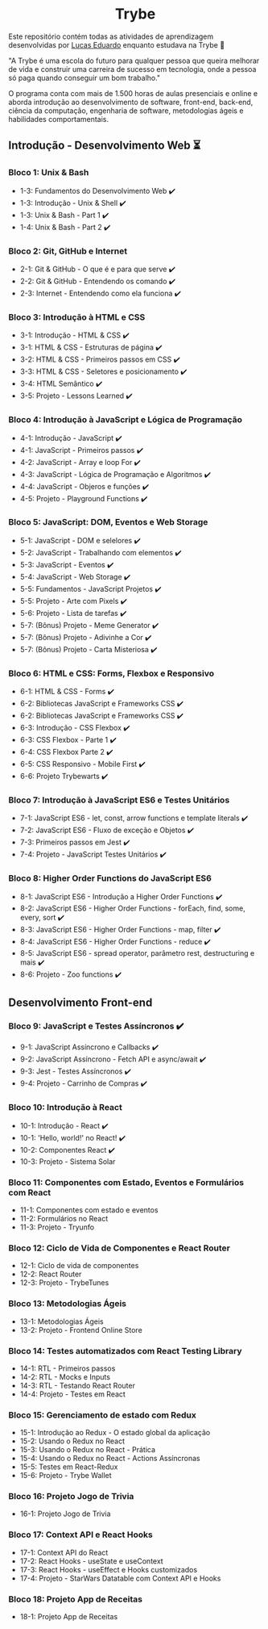 <h1 align="center">Trybe</h1>
<p>Este repositório contém todas as atividades de aprendizagem desenvolvidas por <a href="https://www.linkedin.com/in/lucas-eduardo-m-alves/">Lucas Eduardo</a> enquanto estudava na Trybe 🚀</p>
<p>"A Trybe é uma escola do futuro para qualquer pessoa que queira melhorar de vida e construir uma carreira de sucesso em tecnologia, onde a pessoa só paga quando conseguir um bom trabalho."</p>
<p>O programa conta com mais de 1.500 horas de aulas presenciais e online e aborda introdução ao desenvolvimento de software, front-end, back-end, ciência da computação, engenharia de software, metodologias ágeis e habilidades comportamentais.</p>
<h2>Introdução - Desenvolvimento Web ⏳</h2>
<h3>Bloco 1: Unix & Bash</h3>
<ul>
  <li>1-3: Fundamentos do Desenvolvimento Web ✔️</li>
  <li>1-3: Introdução - Unix & Shell ✔️</li>
  <li>1-3: Unix & Bash - Part 1 ✔️</li>
  <li>1-4: Unix & Bash - Part 2 ✔️</li>
</ul>
<h3>Bloco 2: Git, GitHub e Internet</h3>
<ul>
  <li>2-1: Git & GitHub - O que é e para que serve ✔️</li>
  <li>2-2: Git & GitHub - Entendendo os comando ✔️</li>
  <li>2-3: Internet - Entendendo como ela funciona ✔️</li>
</ul>
<h3>Bloco 3: Introdução à HTML e CSS</h3>
<ul>
  <li>3-1: Introdução - HTML & CSS ✔️</li>
  <li>3-1: HTML & CSS - Estruturas de página ✔️</li>
  <li>3-2: HTML & CSS - Primeiros passos em CSS ✔️</li>
  <li>3-3: HTML & CSS - Seletores e posicionamento ✔️</li>
  <li>3-4: HTML Semântico ✔️</li>
  <li>3-5: Projeto - Lessons Learned ✔️</li>
</ul>
<h3>Bloco 4: Introdução à JavaScript e Lógica de Programação</h3>
<ul>
  <li>4-1: Introdução - JavaScript ✔️</li>
  <li>4-1: JavaScript - Primeiros passos ✔️</li>
  <li>4-2: JavaScript - Array e loop For ✔️</li>
  <li>4-3: JavaScript - Lógica de Programação e Algoritmos ✔️</li>
  <li>4-4: JavaScript - Objeros e funções ✔️</li>
  <li>4-5: Projeto - Playground Functions ✔️</li>
</ul>
<h3>Bloco 5: JavaScript: DOM, Eventos e Web Storage</h3>
<ul>
  <li>5-1: JavaScript - DOM e selelores ✔️</li>
  <li>5-2: JavaScript - Trabalhando com elementos ✔️</li>
  <li>5-3: JavaScript - Eventos ✔️</li>
  <li>5-4: JavaScript - Web Storage ✔️</li>
  <li>5-5: Fundamentos - JavaScript Projetos ✔️</li>
  <li>5-5: Projeto - Arte com Pixels ✔️</li>
  <li>5-6: Projeto - Lista de tarefas ✔️</li>
  <li>5-7: (Bônus) Projeto - Meme Generator ✔️</li>
  <li>5-7: (Bônus) Projeto - Adivinhe a Cor ✔️</li>
  <li>5-7: (Bônus) Projeto - Carta Misteriosa ✔️</li>
</ul>
<h3>Bloco 6: HTML e CSS: Forms, Flexbox e Responsivo</h3>
<ul>
  <li>6-1: HTML & CSS - Forms ✔️</li>
  <li>6-2: Bibliotecas JavaScript e Frameworks CSS ✔️</li>
  <li>6-2: Bibliotecas JavaScript e Frameworks CSS ✔️</li>
  <li>6-3: Introdução - CSS Flexbox ✔️</li>
  <li>6-3: CSS Flexbox - Parte 1 ✔️</li>
  <li>6-4: CSS Flexbox Parte 2 ✔️</li>
  <li>6-5: CSS Responsivo - Mobile First ✔️</li>
  <li>6-6: Projeto Trybewarts ✔️</li>
</ul>
<h3>Bloco 7: Introdução à JavaScript ES6 e Testes Unitários</h3>
<ul>
  <li>7-1: JavaScript ES6 - let, const, arrow functions e template literals ✔️</li>
  <li>7-2: JavaScript ES6 - Fluxo de exceção e Objetos ✔️</li>
  <li>7-3: Primeiros passos em Jest ✔️</li>
  <li>7-4: Projeto - JavaScript Testes Unitários ✔️</li>
</ul>
<h3>Bloco 8: Higher Order Functions do JavaScript ES6</h3>
<ul>
  <li>8-1: JavaScript ES6 - Introdução a Higher Order Functions ✔️</li>
  <li>8-2: JavaScript ES6 - Higher Order Functions - forEach, find, some, every, sort ✔️</li>
  <li>8-3: JavaScript ES6 - Higher Order Functions - map, filter ✔️</li>
  <li>8-4: JavaScript ES6 - Higher Order Functions - reduce ✔️</li>
  <li>8-5: JavaScript ES6 - spread operator, parâmetro rest, destructuring e mais ✔️</li>
  <li>8-6: Projeto - Zoo functions ✔️</li>
</ul>
<h2>Desenvolvimento Front-end</h2>
<h3>Bloco 9: JavaScript e Testes Assíncronos ✔️</h3>
<ul>
  <li>9-1: JavaScript Assíncrono e Callbacks ✔️</li>
  <li>9-2: JavaScript Assíncrono - Fetch API e async/await ✔️</li>
  <li>9-3: Jest - Testes Assíncronos ✔️</li>
  <li>9-4: Projeto - Carrinho de Compras ✔️</li>
</ul>
<h3>Bloco 10: Introdução à React</h3>
<ul>
  <li>10-1: Introdução - React ✔️</li>
  <li>10-1: 'Hello, world!' no React! ✔️</li>
  <li>10-2: Componentes React ✔️</li>
  <li>10-3: Projeto - Sistema Solar</li>
</ul>
<h3>Bloco 11: Componentes com Estado, Eventos e Formulários com React</h3>
<ul>
  <li>11-1: Componentes com estado e eventos</li>
  <li>11-2: Formulários no React</li>
  <li>11-3: Projeto - Tryunfo</li>
</ul>
<h3>Bloco 12: Ciclo de Vida de Componentes e React Router</h3>
<ul>
  <li>12-1: Ciclo de vida de componentes</li>
  <li>12-2: React Router</li>
  <li>12-3: Projeto - TrybeTunes</li>
</ul>
<h3>Bloco 13: Metodologias Ágeis</h3>
<ul>
  <li>13-1: Metodologias Ágeis</li>
  <li>13-2: Projeto - Frontend Online Store</li>
</ul>
<h3>Bloco 14: Testes automatizados com React Testing Library</h3>
<ul>
  <li>14-1: RTL - Primeiros passos</li>
  <li>14-2: RTL - Mocks e Inputs</li>
  <li>14-3: RTL - Testando React Router</li>
  <li>14-4: Projeto - Testes em React</li>
</ul>
<h3>Bloco 15: Gerenciamento de estado com Redux</h3>
<ul>
  <li>15-1: Introdução ao Redux - O estado global da aplicação</li>
  <li>15-2: Usando o Redux no React</li>
  <li>15-3: Usando o Redux no React - Prática</li>
  <li>15-4: Usando o Redux no React - Actions Assíncronas</li>
  <li>15-5: Testes em React-Redux</li>
  <li>15-6: Projeto - Trybe Wallet</li>
</ul>
<h3>Bloco 16: Projeto Jogo de Trivia</h3>
<ul>
  <li>16-1: Projeto Jogo de Trivia</li>
</ul>
<h3>Bloco 17: Context API e React Hooks</h3>
<ul>
  <li>17-1: Context API do React</li>
  <li>17-2: React Hooks - useState e useContext</li>
  <li>17-3: React Hooks - useEffect e Hooks customizados</li>
  <li>17-4: Projeto - StarWars Datatable com Context API e Hooks</li>
</ul>
<h3>Bloco 18: Projeto App de Receitas</h3>
<ul>
  <li>18-1: Projeto App de Receitas</li>
</ul>

